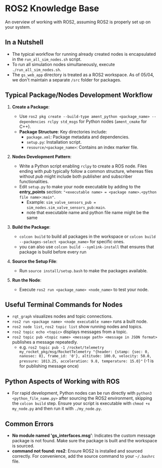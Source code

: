 # ROS2 Knowledge Base

An overview of working with ROS2, assuming ROS2 is properly set up on your system.

## In a Nutshell
- The typical workflow for running already created nodes is encapsulated in the `run_all_sim_nodes.sh` script.
- To run all simulation nodes simultaneously, execute `./run_all_sim_nodes.sh`.
- The `gs_web_app` directory is treated as a ROS2 workspace. As of 05/04, we don't maintain a separate `/src` folder for packages.

## Typical Package/Nodes Development Workflow
1. **Create a Package**:
   - Use `ros2 pkg create --build-type ament_python <package_name> --dependencies rclpy std_msgs` for Python nodes (`ament_cmake` for C++).
   - **Package Structure**: Key directories include:
     - `package.xml`: Package metadata and dependencies.
     - `setup.py`: Installation script.
     - `resource/<package_name>`: Contains an index marker file.

2. **Nodes Development Pattern**:
   - Write a Python script enabling `rclpy` to create a ROS node. Files ending with *pub* typically follow a common structure, whereas files without *pub* might include both publisher and subscriber functionalities.
   - Edit `setup.py` to make your node executable by adding to the **entry_points** section: `"<executable name> = <package name>.<python file name>:main"`.
     - Example: `sim_valve_sensors_pub = sim_nodes.sim_valve_sensors_pub:main`.
     - note that executable name and python file name might be the same

3. **Build the Package**:
   - `colcon build` to build all packages in the workspace or `colcon build --packages-select <package_name>` for specific ones.
   - you can also use `colcon build --symlink-install` that ensures that package is build before every run
4. **Source the Setup File**:
   - Run `source install/setup.bash` to make the packages available.
5. **Run the Node**:
   - Execute `ros2 run <package_name> <node_name>` to test your node.

## Useful Terminal Commands for Nodes
- `rqt_graph` visualizes nodes and topic connections.
- `ros2 run <package name> <node executable name>` runs a built node.
- `ros2 node list`, `ros2 topic list` show running nodes and topics.
- `ros2 topic echo <topic>` displays messages from a topic.
- `ros2 topic pub <topic name> <message path> <message in JSON format>` publishes a message repeatedly.
    - e.g. `ros2 topic pub -1 /rocket/telemetry my_rocket_pkg/msg/RocketTelemetry "{header: {stamp: {sec: 0, nanosec: 0}, frame_id: '0'}, altitude: 100.0, velocity: 50.0, pressure: 1013.25, acceleration: 9.8, temperature: 15.0}"` (-1 is for publishing message once)

## Python Aspects of Working with ROS
- For rapid development, Python nodes can be run directly with `python3 <python_file_name.py>` after sourcing the ROS2 environment, skipping the `colcon build` step. Ensure your script is executable with `chmod +x my_node.py` and then run it with `./my_node.py`.

## Common Errors
- **No module named 'gs_interfaces.msg'**: Indicates the custom message package is not found. Make sure the package is built and the workspace is sourced.
- **command not found: ros2**: Ensure ROS2 is installed and sourced correctly. For convenience, add the source command to your `~/.bashrc` file.
